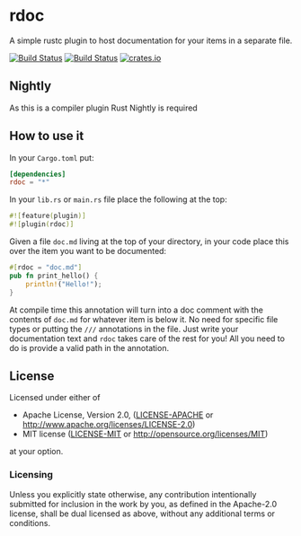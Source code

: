 # rdoc

A simple rustc plugin to host documentation for your items in a separate file.

[![Build Status](https://travis-ci.org/mgattozzi/rdoc.svg?branch=master)](https://travis-ci.org/mgattozzi/rdoc)
[![Build
Status](https://ci.appveyor.com/api/projects/status/06bp8wk087geswk/branch/master?svg=true)](https://ci.appveyor.com/project/mgattozzi/rdoc/branch/master)
[![crates.io](https://img.shields.io/crates/v/rdoc.svg)](https://crates.io/crates/rdoc)

## Nightly
As this is a compiler plugin Rust Nightly is required

## How to use it

In your `Cargo.toml` put:

```toml
[dependencies]
rdoc = "*"
```

In your `lib.rs` or `main.rs` file place the following at the top:

```rust
#![feature(plugin)]
#![plugin(rdoc)]
```

Given a file `doc.md` living at the top of your directory, in your code place
this over the item you want to be documented:

```rust
#[rdoc = "doc.md"]
pub fn print_hello() {
    println!("Hello!");
}
```

At compile time this annotation will turn into a doc comment with the contents
of `doc.md` for whatever item is below it. No need for specific file types or
putting the `///` annotations in the file. Just write your documentation text
and `rdoc` takes care of the rest for you! All you need to do is provide a valid
path in the annotation.

## License

Licensed under either of

 * Apache License, Version 2.0, ([LICENSE-APACHE](LICENSE-APACHE)
   or http://www.apache.org/licenses/LICENSE-2.0)
 * MIT license ([LICENSE-MIT](LICENSE-MIT) or http://opensource.org/licenses/MIT)

at your option.

### Licensing

Unless you explicitly state otherwise, any contribution intentionally submitted
for inclusion in the work by you, as defined in the Apache-2.0 license, shall be
dual licensed as above, without any additional terms or conditions.
